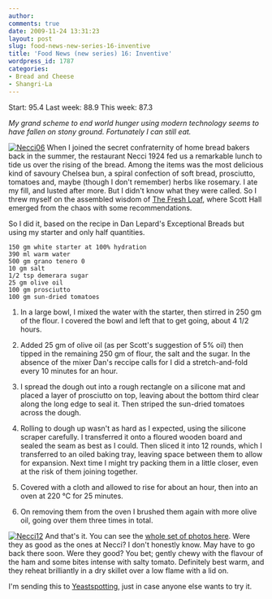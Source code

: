 ```yaml
---
author:
comments: true
date: 2009-11-24 13:31:23
layout: post
slug: food-news-new-series-16-inventive
title: 'Food News (new series) 16: Inventive'
wordpress_id: 1787
categories:
- Bread and Cheese
- Shangri-La
---
```


Start: 95.4 Last week: 88.9 This week: 87.3

_My grand scheme to end world hunger using modern technology seems to have fallen on stony ground. Fortunately I can still eat._


[![Necci06](http://farm3.static.flickr.com/2772/4129293002_1c1dac465b_m.jpg)](http://www.flickr.com/photos/73529121@N00/4129293002) When I joined the secret confraternity of home bread bakers back in the summer, the restaurant Necci 1924 fed us a remarkable lunch to tide us over the rising of the bread. Among the items was the most delicious kind of savoury Chelsea bun, a spiral confection of soft bread, prosciutto, tomatoes and, maybe (though I don't remember) herbs like rosemary. I ate my fill, and lusted after more. But I didn't know what they were called. So I threw myself on the assembled wisdom of [The Fresh Loaf](http://www.thefreshloaf.com/node/14353/i-want-recipe-something-and-i-don039t-even-know-what-it-called), where Scott Hall emerged from the chaos with some recommendations.

So I did it, based on the recipe in Dan Lepard's Exceptional Breads but using my starter and only half quantities.


    
    150 gm white starter at 100% hydration
    390 ml warm water
    500 gm grano tenero 0
    10 gm salt
    1/2 tsp demerara sugar
    25 gm olive oil
    100 gm prosciutto
    100 gm sun-dried tomatoes
    


  1. In a large bowl, I mixed the water with the starter, then stirred in 250 gm of the flour. I covered the bowl and left that to get going, about 4 1/2 hours.

  2. Added 25 gm of olive oil (as per Scott's suggestion of 5% oil) then tipped in the remaining 250 gm of flour, the salt and the sugar. In the absence of the mixer Dan's reccipe calls for I did a stretch-and-fold every 10 minutes for an hour.

  3. I spread the dough out into a rough rectangle on a silicone mat and placed a layer of prosciutto on top, leaving about the bottom third clear along the long edge to seal it. Then striped the sun-dried tomatoes across the dough.

  4. Rolling to dough up wasn't as hard as I expected, using the silicone scraper carefully. I transferred it onto a floured wooden board and sealed the seam as best as I could. Then sliced it into 12 rounds, which I transferred to an oiled baking tray, leaving space between them to allow for expansion. Next time I might try packing them in a little closer, even at the risk of them joining together.

  5. Covered with a cloth and allowed to rise for about an hour, then into an oven at 220 ℃ for 25 minutes.

  6. On removing them from the oven I brushed them again with more olive oil, going over them three times in total.

[![Necci12](http://farm3.static.flickr.com/2605/4129289768_c2ff98a741_m.jpg)](http://www.flickr.com/photos/73529121@N00/4129289768) And that's it. You can see the [whole set of photos here](http://www.flickr.com/photos/jcherfas/sets/72157622739037649/show/). Were they as good as the ones at Necci? I don't honestly know. May have to go back there soon. Were they good? You bet; gently chewy with the flavour of the ham and some bites intense with salty tomato. Definitely best warm, and they reheat brilliantly in a dry skillet over a low flame with a lid on.

I'm sending this to [Yeastspotting](http://www.wildyeastblog.com/category/yeastspotting/), just in case anyone else wants to try it.
